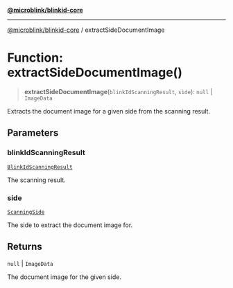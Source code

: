 [**@microblink/blinkid-core**](../README.md)

***

[@microblink/blinkid-core](../README.md) / extractSideDocumentImage

# Function: extractSideDocumentImage()

> **extractSideDocumentImage**(`blinkIdScanningResult`, `side`): `null` \| `ImageData`

Extracts the document image for a given side from the scanning result.

## Parameters

### blinkIdScanningResult

[`BlinkIdScanningResult`](../type-aliases/BlinkIdScanningResult.md)

The scanning result.

### side

[`ScanningSide`](../type-aliases/ScanningSide.md)

The side to extract the document image for.

## Returns

`null` \| `ImageData`

The document image for the given side.
